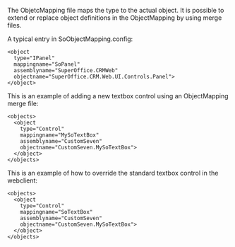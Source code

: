 <properties date="2016-06-24"
SortOrder="21"
/>

The ObjetcMapping file maps the type to the actual object.  It is possible to extend or replace object definitions in the ObjectMapping by using merge files.

 

A typical entry in SoObjectMapping.config:

```
<object
  type="IPanel"
  mappingname="SoPanel"
  assemblyname="SuperOffice.CRMWeb"  
  objectname="SuperOffice.CRM.Web.UI.Controls.Panel">
</object>
```

This is an example of adding a new textbox control using an ObjectMapping merge file:

```
<objects>
  <object
    type="Control"
    mappingname="MySoTextBox"
    assemblyname="CustomSeven"
    objectname="CustomSeven.MySoTextBox">
  </object>
</objects>
```

This is an example of how to override the standard textbox control in the webclient:

```
<objects>
  <object
    type="Control"
    mappingname="SoTextBox"
    assemblyname="CustomSeven"
    objectname="CustomSeven.MySoTextBox">
  </object>
</objects>
```
